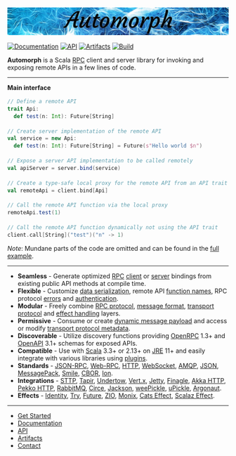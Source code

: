 <br>

![Automorph](https://github.com/automorph-org/automorph/raw/main/site/static/banner.jpg)

[![Documentation](https://img.shields.io/badge/Website-documentation-purple)](https://automorph.org)
[![API](https://img.shields.io/badge/Scaladoc-API-blue)](https://automorph.org/api/automorph.html)
[![Artifacts](https://img.shields.io/badge/Releases-artifacts-yellow)](
https://central.sonatype.com/namespace/org.automorph)
[![Build](https://github.com/automorph-org/automorph/workflows/Build/badge.svg)](
https://github.com/automorph-org/automorph/actions/workflows/build.yml)

**Automorph** is a Scala [RPC](https://en.wikipedia.org/wiki/Remote_procedure_call) client and server library
for invoking and exposing remote APIs in a few lines of code.

---

**Main interface**

```scala
// Define a remote API
trait Api:
  def test(n: Int): Future[String]

// Create server implementation of the remote API
val service = new Api:
  def test(n: Int): Future[String] = Future(s"Hello world $n")

// Expose a server API implementation to be called remotely
val apiServer = server.bind(service)

// Create a type-safe local proxy for the remote API from an API trait
val remoteApi = client.bind[Api]

// Call the remote API function via the local proxy
remoteApi.test(1)

// Call the remote API function dynamically not using the API trait
client.call[String]("test")("n" -> 1)
```

*Note*: Mundane parts of the code are omitted and can be found in the [full example](https://automorph.org/docs/Quickstart).

---

- **Seamless** - Generate optimized [RPC](https://en.wikipedia.org/wiki/Remote_procedure_call) [client](https://automorph.org/docs/Quickstart#static-client) or [server](https://automorph.org/docs/Quickstart#server) bindings from existing public API methods at compile time.
- **Flexible** - Customize [data serialization](https://automorph.org/docs/Examples#data-type-serialization), remote API [function names](https://automorph.org/docs/Examples#client-function-names), RPC protocol [errors](https://automorph.org/docs/Examples#client-exceptions) and [authentication](https://automorph.org/docs/Examples#http-authentication).
- **Modular** - Freely combine [RPC protocol](https://automorph.org/docs/Plugins#rpc-protocol), [message format](https://automorph.org/docs/Plugins#message-codec), [transport protocol](https://automorph.org/docs/Plugins#client-transport) and [effect handling](https://automorph.org/docs/Plugins#effect-system) layers.
- **Permissive** - Consume or create [dynamic message payload](https://automorph.org/docs/Examples#dynamic-payload) and access or modify [transport protocol metadata](https://automorph.org/docs/Examples#metadata).
- **Discoverable** - Utilize discovery functions providing [OpenRPC](https://spec.open-rpc.org) 1.3+ and [OpenAPI](https://www.openapis.org) 3.1+ schemas for exposed APIs.
- **Compatible** - Use with [Scala](https://www.scala-lang.org) 3.3+ or 2.13+ on [JRE](https://openjdk.java.net/) 11+ and easily integrate with various libraries using [plugins](https://automorph.org/docs/Plugins).
- **Standards** - [JSON-RPC](https://www.jsonrpc.org/specification), [Web-RPC](https://automorph.org/docs/Web-RPC), [HTTP](https://en.wikipedia.org/wiki/HTTP), [WebSocket](https://en.wikipedia.org/wiki/WebSocket), [AMQP](https://en.wikipedia.org/wiki/Advanced_Message_Queuing_Protocol), [JSON](https://www.json.org), [MessagePack](https://msgpack.org), [Smile](https://github.com/FasterXML/smile-format-specification), [CBOR](https://cbor.io), [Ion](https://amazon-ion.github.io/ion-docs).
- **Integrations** - [STTP](https://automorph.org/docs/Plugins#client-transport), [Tapir](https://automorph.org/docs/Plugins#endpoint-transport), [Undertow](), [Vert.x](https://automorph.org/docs/Plugins#server-transport), [Jetty](https://automorph.org/docs/Plugins#server-transport), [Finagle](https://automorph.org/docs/Plugins#endpoint-transport), [Akka HTTP](https://automorph.org/docs/Plugins#endpoint-transport), [Pekko HTTP](https://automorph.org/docs/Plugins#endpoint-transport), [RabbitMQ](https://automorph.org/docs/Plugins#client-transport), [Circe](https://automorph.org/docs/Plugins#message-codec), [Jackson](https://automorph.org/docs/Plugins#message-codec), [weePickle](https://automorph.org/docs/Plugins#message-codec), [uPickle](https://automorph.org/docs/Plugins#message-codec), [Argonaut](https://automorph.org/docs/Plugins#message-codec).
- **Effects** - [Identity](https://automorph.org/docs/Plugins#effect-system), [Try](https://automorph.org/docs/Plugins#effect-system), [Future](https://automorph.org/docs/Plugins#effect-system), [ZIO](https://automorph.org/docs/Plugins#effect-system), [Monix](https://automorph.org/docs/Plugins#effect-system), [Cats Effect](https://automorph.org/docs/Plugins#effect-system), [Scalaz Effect](https://automorph.org/docs/Plugins#effect-system).

---

- [Get Started](https://automorph.org/docs/Quickstart)
- [Documentation](https://automorph.org)
- [API](https://automorph.org/api/automorph.html)
- [Artifacts](https://central.sonatype.com/namespace/org.automorph)
- [Contact](mailto:automorph.org@proton.me)

